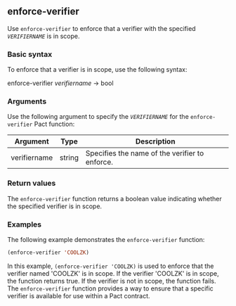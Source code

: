 ## enforce-verifier
Use `enforce-verifier` to enforce that a verifier with the specified *`VERIFIERNAME`* is in scope.

### Basic syntax

To enforce that a verifier is in scope, use the following syntax:

enforce-verifier *verifiername* -> bool

### Arguments

Use the following argument to specify the *`VERIFIERNAME`* for the `enforce-verifier` Pact function:

| Argument    | Type   | Description                                     |
|-------------|--------|-------------------------------------------------|
| verifiername| string | Specifies the name of the verifier to enforce.  |

### Return values

The `enforce-verifier` function returns a boolean value indicating whether the specified verifier is in scope.

### Examples

The following example demonstrates the `enforce-verifier` function:

```lisp
(enforce-verifier 'COOLZK)
```

In this example, `(enforce-verifier 'COOLZK)` is used to enforce that the verifier named 'COOLZK' is in scope. If the verifier 'COOLZK' is in scope, the function returns true. If the verifier is not in scope, the function fails. The `enforce-verifier` function provides a way to ensure that a specific verifier is available for use within a Pact contract.
